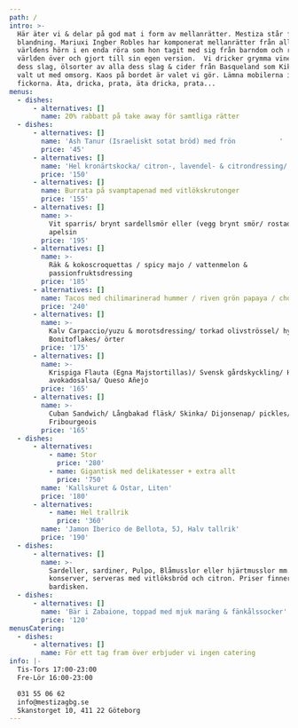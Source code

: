 ```yaml
---
path: /
intro: >-
  Här äter vi & delar på god mat i form av mellanrätter. Mestiza står för
  blandning. Mariuxi Ingber Robles har komponerat mellanrätter från alla
  världens hörn i en enda röra som hon tagit med sig från barndom och resor
  världen över och gjort till sin egen version.  Vi dricker grymma viner av alla
  dess slag, ölsorter av alla dess slag & cider från Basqueland som Kiki Ingber
  valt ut med omsorg. Kaos på bordet är valet vi gör. Lämna mobilerna i
  fickorna. Äta, dricka, prata, äta dricka, prata...
menus:
  - dishes:
      - alternatives: []
        name: 20% rabbatt på take away för samtliga rätter
  - dishes:
      - alternatives: []
        name: 'Ash Tanur (Israeliskt sotat bröd) med frön           '
        price: '45'
      - alternatives: []
        name: 'Hel kronärtskocka/ citron-, lavendel- & citrondressing/ blåbärsmajo'
        price: '150'
      - alternatives: []
        name: Burrata på svamptapenad med vitlökskrutonger
        price: '155'
      - alternatives: []
        name: >-
          Vit sparris/ brynt sardellsmör eller (vegg brynt smör/ rostade nötter/
          apelsin
        price: '195'
      - alternatives: []
        name: >-
          Räk & kokoscroquettas / spicy majo / vattenmelon &
          passionfruktsdressing
        price: '185'
      - alternatives: []
        name: Tacos med chilimarinerad hummer / riven grön papaya / chorizoströssel
        price: '240'
      - alternatives: []
        name: >-
          Kalv Carpaccio/yuzu & morotsdressing/ torkad olivströssel/ hyvlad
          Bonitoflakes/ örter
        price: '175'
      - alternatives: []
        name: >-
          Krispiga Flauta (Egna Majstortillas)/ Svensk gårdskyckling/ Het
          avokadosalsa/ Queso Añejo
        price: '165'
      - alternatives: []
        name: >-
          Cuban Sandwich/ Långbakad fläsk/ Skinka/ Dijonsenap/ pickles/
          Fribourgeois
        price: '165'
  - dishes:
      - alternatives:
          - name: Stor
            price: '280'
          - name: Gigantisk med delikatesser + extra allt
            price: '750'
        name: 'Kallskuret & Ostar, Liten'
        price: '180'
      - alternatives:
          - name: Hel trallrik
            price: '360'
        name: 'Jamon Iberico de Bellota, 5J, Halv tallrik'
        price: '190'
  - dishes:
      - alternatives: []
        name: >-
          Sardeller, sardiner, Pulpo, Blåmusslor eller hjärtmusslor mm. i
          konserver, serveras med vitlöksbröd och citron. Priser finner ni på
          bardisken.
  - dishes:
      - alternatives: []
        name: 'Bär i Zabaione, toppad med mjuk maräng & fänkålssocker'
        price: '120'
menusCatering:
  - dishes:
      - alternatives: []
        name: För ett tag fram över erbjuder vi ingen catering
info: |-
  Tis-Tors 17:00-23:00
  Fre-Lör 16:00-23:00

  031 55 06 62
  info@mestizagbg.se
  Skanstorget 10, 411 22 Göteborg
---
```


